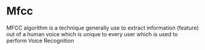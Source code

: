 # Mfcc
MFCC algorithm is a technique generally use to extract information (feature) out of a human voice which is unique to every user which is used to perform Voice Recognition

